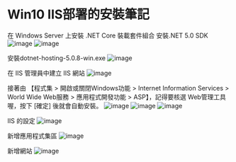 # Win10 IIS部署的安裝筆記


在 Windows Server 上安裝 .NET Core 裝載套件組合
安裝.NET 5.0 SDK
![image](https://user-images.githubusercontent.com/114964065/196099277-83c00533-93c9-4fdb-b651-f0fce75e19f8.png)
![image](https://user-images.githubusercontent.com/114964065/196099323-240465a0-4c77-45a8-adb7-22400a0d4b30.png)


安裝dotnet-hosting-5.0.8-win.exe
![image](https://user-images.githubusercontent.com/114964065/196099334-32c22a68-d77d-45ac-a720-f470ea8d8883.png)




在 IIS 管理員中建立 IIS 網站
![image](https://user-images.githubusercontent.com/114964065/196099358-925e4b8a-1ec3-4299-913b-45d3afc23fdd.png)



接著由 【程式集 > 開啟或關閉Windows功能 > Internet Information Services > World Wide Web服務 > 應用程式開發功能 > ASP】，記得要核選 Web管理工具 喔，按下 [確定] 後就會自動安裝。
![image](https://user-images.githubusercontent.com/114964065/196099377-f091f41a-5cd7-48db-9c13-a0c0f9e2323f.png)
![image](https://user-images.githubusercontent.com/114964065/196099390-6af4a580-77f1-41d4-826d-45c71ee6da4c.png)
![image](https://user-images.githubusercontent.com/114964065/196099399-17e30532-0d18-4f0f-823c-f86f2d21adc7.png)


IIS 的設定
![image](https://user-images.githubusercontent.com/114964065/196099405-af6b299e-8518-431f-bc15-975cf5aa47dc.png)


新增應用程式集區
![image](https://user-images.githubusercontent.com/114964065/196099414-5abc9d77-1b66-4324-9cae-2295470c0848.png)


新增網站
![image](https://user-images.githubusercontent.com/114964065/196099427-1234b497-449b-4db7-a59c-0e11a39fbc00.png)


